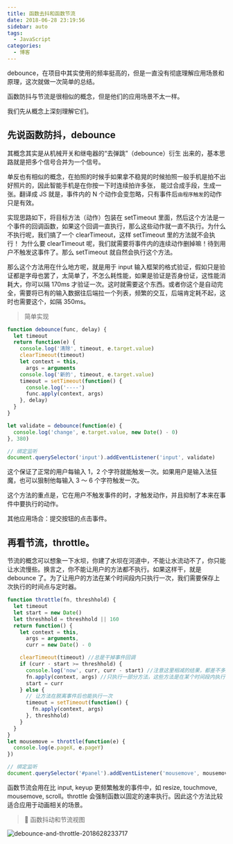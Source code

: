 ```yaml
---
title: 函数去抖和函数节流
date: 2018-06-28 23:19:56
sidebar: auto
tags:
  - JavaScript
categories:
  - 博客
---
```


debounce，在项目中其实使用的频率挺高的，但是一直没有彻底理解应用场景和原理，这次就做一次简单的总结。

函数防抖与节流是很相似的概念，但是他们的应用场景不太一样。

我们先从概念上深刻理解它们。

<!-- more -->

## 先说函数防抖，debounce

其概念其实是从机械开关和继电器的“去弹跳”（debounce）衍生 出来的，基本思路就是把多个信号合并为一个信号。

单反也有相似的概念，在拍照的时候手如果拿不稳晃的时候拍照一般手机是拍不出好照片的，因此智能手机是在你按一下时连续拍许多张， 能过合成手段，生成一张。翻译成 JS 就是，事件内的 N 个动作会变忽略，只有事件后`由程序触发`的动作只是有效。

实现思路如下，将目标方法（动作）包装在 setTimeout 里面，然后这个方法是一个事件的回调函数，如果这个回调一直执行，那么这些动作就一直不执行。为什么不执行呢，我们搞了一个 clearTimeout，这样 setTimeout 里的方法就不会执行！ 为什么要 clearTimeout 呢，我们就需要将事件内的连续动作删掉嘛！待到用户不触发这事件了。那么 setTimeout 就自然会执行这个方法。

那么这个方法用在什么地方呢，就是用于 input 输入框架的格式验证，假如只是验证都是字母也罢了，太简单了，不怎么耗性能，如果是验证是否身份证，这性能消耗大，你可以隔 170ms 才验证一次。这时就需要这个东西。或者你这个是自动完全，需要将已有的输入数据往后端拉一个列表，频繁的交互，后端肯定耗不起，这时也需要这个，如隔 350ms。

> 简单实现

```js
function debounce(func, delay) {
  let timeout
  return function(e) {
    console.log('清除', timeout, e.target.value)
    clearTimeout(timeout)
    let context = this,
      args = arguments
    console.log('新的', timeout, e.target.value)
    timeout = setTimeout(function() {
      console.log('----')
      func.apply(context, args)
    }, delay)
  }
}

let validate = debounce(function(e) {
  console.log('change', e.target.value, new Date() - 0)
}, 380)

// 绑定监听
document.querySelector('input').addEventListener('input', validate)
```

这个保证了正常的用户每输入 1，2 个字符就能触发一次。如果用户是输入法狂魔，也可以狠制他每输入 3 ～ 6 个字符触发一次。

这个方法的重点是，它在用户不触发事件的时，才触发动作，并且抑制了本来在事件中要执行的动作。

其他应用场合：提交按钮的点击事件。

## 再看节流，throttle。

节流的概念可以想象一下水坝，你建了水坝在河道中，不能让水流动不了，你只能让水流慢些。换言之，你不能让用户的方法都不执行。如果这样干，就是 debounce 了。为了让用户的方法在某个时间段内只执行一次，我们需要保存上次执行的时间点与定时器。

```js
function throttle(fn, threshhold) {
  let timeout
  let start = new Date()
  let threshhold = threshhold || 160
  return function() {
    let context = this,
      args = arguments,
      curr = new Date() - 0

    clearTimeout(timeout) //总是干掉事件回调
    if (curr - start >= threshhold) {
      console.log('now', curr, curr - start) //注意这里相减的结果，都差不多是160左右
      fn.apply(context, args) //只执行一部分方法，这些方法是在某个时间段内执行一次
      start = curr
    } else {
      // 让方法在脱离事件后也能执行一次
      timeout = setTimeout(function() {
        fn.apply(context, args)
      }, threshhold)
    }
  }
}
let mousemove = throttle(function(e) {
  console.log(e.pageX, e.pageY)
})

// 绑定监听
document.querySelector('#panel').addEventListener('mousemove', mousemove)
```

函数节流会用在比 input, keyup 更频繁触发的事件中，如 resize, touchmove, mousemove, scroll。throttle 会强制函数以固定的速率执行。因此这个方法比较适合应用于动画相关的场景。

>  函数抖动和节流视图

![debounce-and-throttle-2018628233717](https://static.skynian.cn/debounce-and-throttle-2018628233717.png)
